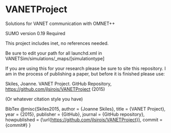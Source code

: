 VANETProject
============

Solutions for VANET communication with OMNET++

SUMO version 0.19 Required

This project includes inet, no references needed.

Be sure to edit your path for all launchd.xml in VANETSim/simulations/_maps/[simulationtype]

If you are using this for your research please be sure to site this repository. I am in the process of publishing a paper, but before it is finished please use:

Skiles, Joanne. VANET Project. GitHub Repository, https://github.com/jlsirois/VANETProject (2015) 

(Or whatever citation style you have)

BibTex
@misc{Skiles2015,
  author = {Joanne Skiles},
  title = {VANET  Project},
  year = {2015},
  publisher = {GitHub},
  journal = {GitHub repository},
  howpublished = {\url{https://github.com/jlsirois/VANETProject}},
  commit = {commit#}
}
